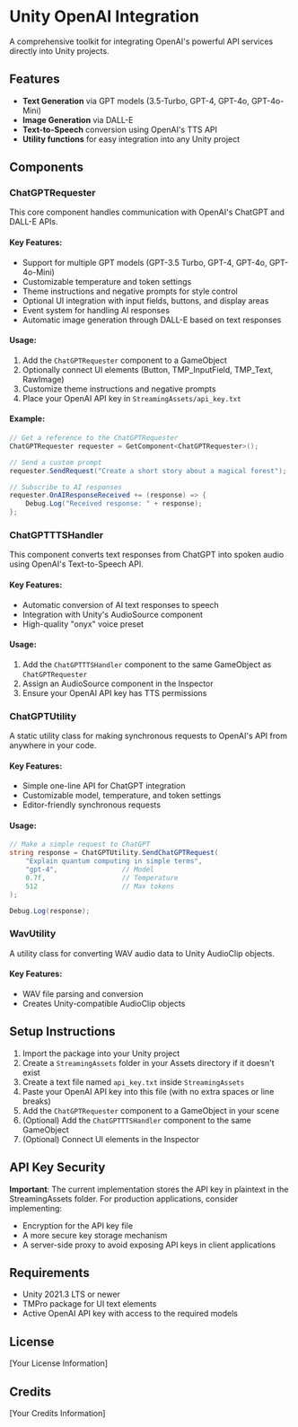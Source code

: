 # Unity OpenAI Integration

A comprehensive toolkit for integrating OpenAI's powerful API services directly into Unity projects.

## Features

- **Text Generation** via GPT models (3.5-Turbo, GPT-4, GPT-4o, GPT-4o-Mini)
- **Image Generation** via DALL-E
- **Text-to-Speech** conversion using OpenAI's TTS API
- **Utility functions** for easy integration into any Unity project

## Components

### ChatGPTRequester

This core component handles communication with OpenAI's ChatGPT and DALL-E APIs.

#### Key Features:
- Support for multiple GPT models (GPT-3.5 Turbo, GPT-4, GPT-4o, GPT-4o-Mini)
- Customizable temperature and token settings
- Theme instructions and negative prompts for style control
- Optional UI integration with input fields, buttons, and display areas
- Event system for handling AI responses
- Automatic image generation through DALL-E based on text responses

#### Usage:
1. Add the `ChatGPTRequester` component to a GameObject
2. Optionally connect UI elements (Button, TMP_InputField, TMP_Text, RawImage)
3. Customize theme instructions and negative prompts
4. Place your OpenAI API key in `StreamingAssets/api_key.txt`

#### Example:
```csharp
// Get a reference to the ChatGPTRequester
ChatGPTRequester requester = GetComponent<ChatGPTRequester>();

// Send a custom prompt
requester.SendRequest("Create a short story about a magical forest");

// Subscribe to AI responses
requester.OnAIResponseReceived += (response) => {
    Debug.Log("Received response: " + response);
};
```

### ChatGPTTTSHandler

This component converts text responses from ChatGPT into spoken audio using OpenAI's Text-to-Speech API.

#### Key Features:
- Automatic conversion of AI text responses to speech
- Integration with Unity's AudioSource component
- High-quality "onyx" voice preset

#### Usage:
1. Add the `ChatGPTTTSHandler` component to the same GameObject as `ChatGPTRequester`
2. Assign an AudioSource component in the Inspector
3. Ensure your OpenAI API key has TTS permissions

### ChatGPTUtility

A static utility class for making synchronous requests to OpenAI's API from anywhere in your code.

#### Key Features:
- Simple one-line API for ChatGPT integration
- Customizable model, temperature, and token settings
- Editor-friendly synchronous requests

#### Usage:
```csharp
// Make a simple request to ChatGPT
string response = ChatGPTUtility.SendChatGPTRequest(
    "Explain quantum computing in simple terms", 
    "gpt-4",                // Model
    0.7f,                   // Temperature
    512                     // Max tokens
);

Debug.Log(response);
```

### WavUtility

A utility class for converting WAV audio data to Unity AudioClip objects.

#### Key Features:
- WAV file parsing and conversion
- Creates Unity-compatible AudioClip objects

## Setup Instructions

1. Import the package into your Unity project
2. Create a `StreamingAssets` folder in your Assets directory if it doesn't exist
3. Create a text file named `api_key.txt` inside `StreamingAssets`
4. Paste your OpenAI API key into this file (with no extra spaces or line breaks)
5. Add the `ChatGPTRequester` component to a GameObject in your scene
6. (Optional) Add the `ChatGPTTTSHandler` component to the same GameObject
7. (Optional) Connect UI elements in the Inspector

## API Key Security

**Important**: The current implementation stores the API key in plaintext in the StreamingAssets folder. For production applications, consider implementing:

- Encryption for the API key file
- A more secure key storage mechanism
- A server-side proxy to avoid exposing API keys in client applications

## Requirements

- Unity 2021.3 LTS or newer
- TMPro package for UI text elements
- Active OpenAI API key with access to the required models

## License

[Your License Information]

## Credits

[Your Credits Information]
